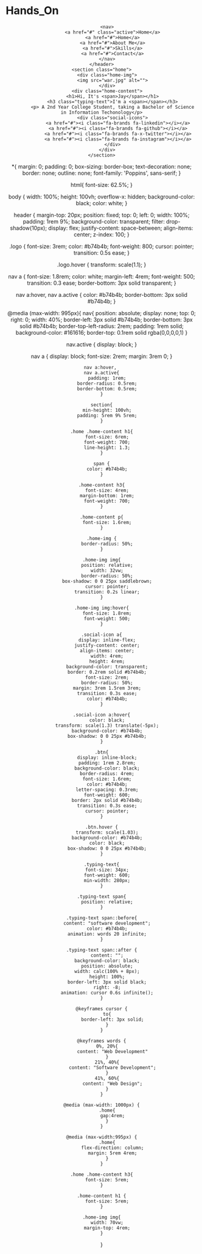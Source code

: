 # Hands_On
<!DOCTYPE html>
<html lang="en">
<head>
    <meta charset="UTF-8">
    <meta name="viewport" content="width=device-width, initial-scale=1.0">
    <link rel="stylesheet" href="style.css">
    <title>Portfolio Website</title>

</head>
<body>
    <header>
        <a href="#" class="logo"></a>

        <nav>
            <a href="#" class="active">Home</a>
            <a href="#">Home</a>
            <a href="#">About Me</a>
            <a href="#">Skills</a>
            <a href="#">Contact</a>
        </nav>
    </header>
    <section class="home">
        <div class="home-img">
            <img src="war.jpg" alt="">
        </div>
        <div class="home-content">
            <h1>Hi, It's <span>Jay</span></h1>
            <h3 class="typing-text">I'm a <span></span></h3>
            <p> A 2nd Year College Student, taking a Bachelor of Science in Information Techonology</p>
            <div class="social-icons">
                <a href="#"><i class="fa-brands fa-linkedin"></i></a>
                <a href="#"><i class="fa-brands fa-github"></i></a>
                <a href="#"><i class="fa-brands fa-x-twitter"></i></a>
                <a href="#"><i class="fa-brands fa-instagram"></i></a>
            </div>
        </div>
    </section>
</body>
</html>


*{
    margin: 0;
    padding: 0;
    box-sizing: border-box;
    text-decoration: none;
    border: none;
    outline: none;
    font-family: 'Poppins', sans-serif;
}

html{
    font-size: 62.5%;
}

body {
    width: 100%;
    height: 100vh;
    overflow-x: hidden;
    background-color: black;
    color: white;
}

header {
    margin-top: 20px;
    position: fixed;
    top: 0;
    left: 0;
    width: 100%;
    padding: 1rem 9%;
    background-color: transparent;
    filter: drop-shadow(10px);
    display: flex;
    justify-content: space-between;
    align-items: center;
    z-index: 100;
}

.logo {
    font-size: 3rem;
    color: #b74b4b;
    font-weight: 800;
    cursor: pointer;
    transition: 0.5s ease;
}

.logo.hover {
    transform: scale(1.1);
}

nav a {
    font-size: 1.8rem;
    color: white;
    margin-left: 4rem;
    font-weight: 500;
    transition: 0.3 ease;
    border-bottom: 3px solid transparent;
}

nav a:hover, 
nav a.active {
    color: #b74b4b;
    border-bottom: 3px solid #b74b4b;
}

@media (max-width: 995px){
    nav{
        position: absolute;
        display: none;
        top: 0;
        right: 0;
        width: 40%;
        border-left: 3px solid #b74b4b;
        border-bottom: 3px solid #b74b4b;
        border-top-left-radius: 2rem;
        padding: 1rem solid;
        background-color: #161616;
        border-top: 0.1rem solid rgba(0,0,0,0,1)
}

nav.active {
    display: block;
}

nav a {
    display: block;
    font-size: 2rem;
    margin: 3rem 0;
    }

    nav a:hover, 
    nav a.active{
        padding: 1rem;
        border-radius: 0.5rem;
        border-bottom: 0.5rem;
    }

    section{
        min-height: 100vh;
        padding: 5rem 9% 5rem;
    }

    .home .home-content h1{
        font-size: 6rem;
        font-weight: 700;
        line-height: 1.3;
    }

    span {
        color: #b74b4b;
    }

    .home-content h3{
        font-size: 4rem;
        margin-bottom: 1rem;
        font-weight: 700;
    }

    .home-content p{
        font-size: 1.6rem;
    }

    .home-img {
        border-radius: 50%;
    }

    .home-img img{
        position: relative;
        width: 32vw;
        border-radius: 50%;
        box-shadow: 0 0 25px saddlebrown;
        cursor: pointer;
        transition: 0.2s linear;
    }

    .home-img img:hover{
        font-size: 1.8rem;
        font-weight: 500;
    }

    .social-icon a{
        display: inline-flex;
        justify-content: center;
        align-items: center;
        width: 4rem;
        height: 4rem;
        background-color: transparent;
        border: 0.2rem solid #b74b4b;
        font-size: 2rem;
        border-radius: 50%;
        margin: 3rem 1.5rem 3rem;
        transition: 0.3s ease;
        color: #b74b4b;
    }

    .social-icon a:hover{
        color: black;
        transform: scale(1.3) translate(-5px);
        background-color: #b74b4b;
        box-shadow: 0 0 25px #b74b4b;
    }

    .btn{
        display: inline-block;
        padding: 1rem 2.8rem;
        background-color: black;
        border-radius: 4rem;
        font-size: 1.6rem;
        color: #b74b4b;
        letter-spacing: 0.3rem;
        font-weight: 600;
        border: 2px solid #b74b4b;
        transition: 0.3s ease;
        cursor: pointer;
    }

    .btn.hover {
        transform: scale(1.03);
        background-color: #b74b4b;
        color: black;
        box-shadow: 0 0 25px #b74b4b;
    }

    .typing-text{
        font-size: 34px;
        font-weight: 600;
        min-width: 280px;
    }

    .typing-text span{
        position: relative;
    }

    .typing-text span::before{
        content: "software development";
        color: #b74b4b;
        animation: words 20 infinite;
    }

    .typing-text span::after {
        content: "";
        background-color: black;
        position: absolute;
        width: calc(100% + 8px);
        height: 100%;
        border-left: 3px solid black;
        right: -8;
        animation: cursor 0.6s infinite();
    }

    @keyframes cursor {
        to{
            border-left: 3px solid;
        }
    }

    @keyframes words {
        0%, 20%{
            content: "Web Development"
        }
        21%, 40%{
            content: "Software Development";
        }
        41%, 60%{
            content: "Web Design";
        }
    }

    @media (max-width: 1000px) {
        .home{
            gap:4rem;
        }
    }

    @media (max-width:995px) {
        .home{
            flex-direction: column;
            margin: 5rem 4rem;
        }
    }

    .home .home-content h3{
        font-size: 5rem;
    }

    .home-content h1 {
        font-size: 5rem;
    }

    .home-img img{
        width: 70vw;
        margin-top: 4rem;
    }
}
